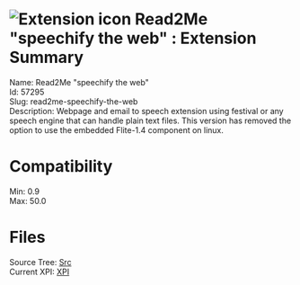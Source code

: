 # ![Extension icon](https://addons.thunderbird.net/user-media/addon_icons/57/57295-64.png?modified=1466089232) Read2Me "speechify the web" : Extension Summary

Name: Read2Me "speechify the web"  
Id: 57295  
Slug: read2me-speechify-the-web  
Description: Webpage and email to speech extension using festival or any speech engine that can handle plain text files. This version has removed the option to use the embedded Flite-1.4 component on linux.
  

# Compatibility
Min: 0.9  
Max: 50.0  

# Files

Source Tree: [Src](C:/Dev/Thunderbird/ThunderKdB/xall/xOther/57295-read2me-speechify-the-web/src)  
Current XPI: [XPI](C:/Dev/Thunderbird/ThunderKdB/xall/xOther/57295-read2me-speechify-the-web/xpi)  



